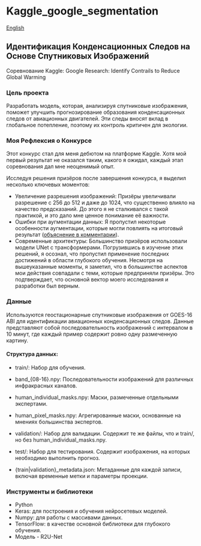 # Kaggle_google_segmentation

[English](README_RUS.md)

## Идентификация Конденсационных Следов на Основе Спутниковых Изображений
Соревнование Kaggle: Google Research: Identify Contrails to Reduce Global Warming

### Цель проекта
Разработать модель, которая, анализируя спутниковые изображения, поможет улучшить прогнозирование образования конденсационных следов от авиационных двигателей. Эти следы вносят вклад в глобальное потепление, поэтому их контроль критичен для экологии.

### Моя Рефлексия о Конкурсе
Этот конкурс стал для меня дебютом на платформе Kaggle. Хотя мой первый результат не оказался таким, какого я ожидал, каждый этап соревнования дал мне неоценимый опыт.

Исследуя решения призёров после завершения конкурса, я выделил несколько ключевых моментов:

- Увеличение разрешения изображений: Призёры увеличивали разрешение с 256 до 512 и даже до 1024, что существенно влияло на качество предсказаний. До этого я не сталкивался с такой практикой, и это дало мне ценное понимание её важности.
- Ошибки при аугментации данных: Я пропустил некоторые особенности аугментации, которые могли повлиять на итоговый результат ([объяснение в комментарии](https://www.kaggle.com/competitions/google-research-identify-contrails-reduce-global-warming/discussion/430479)).
- Современные архитектуры: Большинство призёров использовали модели UNet с трансформерами. Погрузившись в изучение этих решений, я осознал, что пропустил применение последних достижений в области глубокого обучения.
Несмотря на вышеуказанные моменты, я заметил, что в большинстве аспектов мои действия совпадали с теми, которые предприняли призёры. Это подтверждает, что основной вектор моего исследования и разработки был верным.

### Данные
Используются геостационарные спутниковые изображения от GOES-16 ABI для идентификации авиационных конденсационных следов. Данные представляют собой последовательность изображений с интервалом в 10 минут, где каждый пример содержит ровно одну размеченную картину.

#### Структура данных:
- train/: Набор для обучения.

- band_{08-16}.npy: Последовательности изображений для различных инфракрасных каналов.
- human_individual_masks.npy: Маски, размеченные отдельными экспертами.
- human_pixel_masks.npy: Агрегированные маски, основанные на мнениях большинства экспертов.
- validation/: Набор для валидации. Содержит те же файлы, что и train/, но без human_individual_masks.npy.

- test/: Набор для тестирования. Содержит изображения, на которых необходимо выполнить прогноз.

- {train|validation}_metadata.json: Метаданные для каждой записи, включая временные метки и параметры проекции.

### Инструменты и библиотеки
- Python
- Keras: для построения и обучения нейросетевых моделей.
- Numpy: для работы с массивами данных.
- TensorFlow: в качестве основной библиотеки для глубокого обучения.
- Модель - R2U-Net